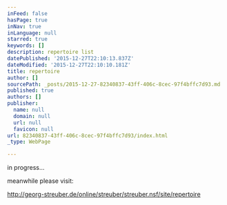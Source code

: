 ```yaml
---
inFeed: false
hasPage: true
inNav: true
inLanguage: null
starred: true
keywords: []
description: repertoire list
datePublished: '2015-12-27T22:10:13.837Z'
dateModified: '2015-12-27T22:10:10.181Z'
title: repertoire
author: []
sourcePath: _posts/2015-12-27-82340837-43ff-406c-8cec-97f4bffc7d93.md
published: true
authors: []
publisher:
  name: null
  domain: null
  url: null
  favicon: null
url: 82340837-43ff-406c-8cec-97f4bffc7d93/index.html
_type: WebPage

---
```

in progress...

meanwhile please visit:

http://georg-streuber.de/online/streuber/streuber.nsf/site/repertoire